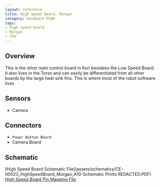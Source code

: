 ```yaml
---
layout: reference
title: High Speed Board, Morgan
category: Hardware PCBA
tags:
- high speed board
- Morgan
- CPU
---
```


## Overview
This is the other main control board in Kuri besidees the Low Speed Board. It also lives in the Torso and can easily be differentiated from all other boards by the large heat sink fins. This is where most of the robot software lives

## Sensors
- Camera

## Connectors
- ``Power Button Board``
- Camera Board

## Schematic
[High Speed Board Schematic File](assets/schematics/CE-00023_HighSpeedBoard_Morgan_A10-Schematic Prints REDACTED.PDF)
[High Speed Board Pin Mapping File](assets/schematics/CE-00023_HighSpeedBoard_Morgan_A10_PinMapping.PDF)
